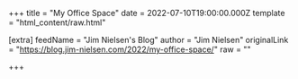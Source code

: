 
+++
title = "My Office Space"
date = 2022-07-10T19:00:00.000Z
template = "html_content/raw.html"

[extra]
feedName = "Jim Nielsen's Blog"
author = "Jim Nielsen"
originalLink = "https://blog.jim-nielsen.com/2022/my-office-space/"
raw = ""

+++

